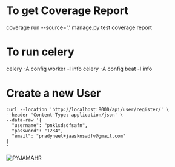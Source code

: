 
# To get Coverage Report
coverage run --source='.' manage.py test 
coverage report

# To run celery
celery -A config worker -l info
celery -A config beat -l info

# Create a new User
```
curl --location 'http://localhost:8000/api/user/register/' \
--header 'Content-Type: application/json' \
--data-raw '{
  "username": "pnklsdsdfsafn",
  "password": "1234",
  "email": "pradyneel+jaasknsadfv@gmail.com"
}
'
```

![PYJAMAHR](https://github.com/user-attachments/assets/53f57e59-cc5c-4e77-9442-8ac53a4e055c)
